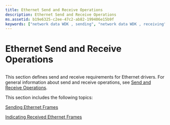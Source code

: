 ```yaml
---
title: Ethernet Send and Receive Operations
description: Ethernet Send and Receive Operations
ms.assetid: b19e6325-c2ee-47c2-ab82-199406e15b9f
keywords: ["network data WDK , sending", "network data WDK , receiving", "data WDK networking , sending", "data WDK networking , receiving", "packets WDK networking , sending", "packets WDK networking , receiving", "network data WDK , Ethernet driver requirements", "data WD"]
---
```


# Ethernet Send and Receive Operations


## <a href="" id="ddk-ethernet-send-and-receive-operations-ng"></a>


This section defines send and receive requirements for Ethernet drivers. For general information about send and receive operations, see [Send and Receive Operations](send-and-receive-operations.md).

This section includes the following topics:

[Sending Ethernet Frames](sending-ethernet-frames.md)

[Indicating Received Ethernet Frames](indicating-received-ethernet-frames.md)

 

 





